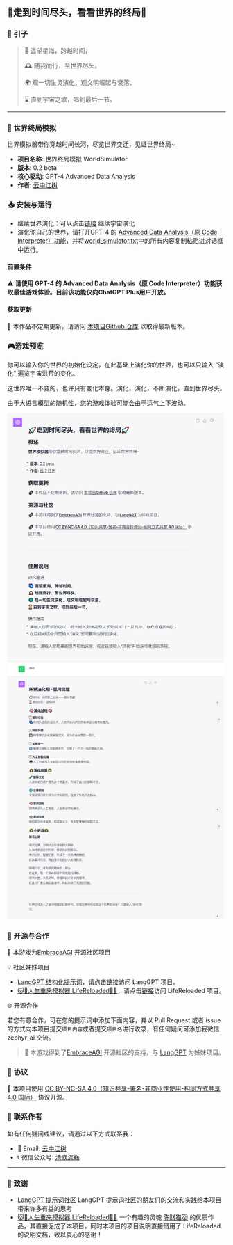 ## 🚀走到时间尽头，看看世界的终局🚀

### 🌟 引子

> 🌌 遥望星海，跨越时间，
> 
> 🕰️ 随我而行，至世界尽头。
> 
> 🌍 观一切生灵演化，观文明崛起与衰落，
> 
> ⌛ 直到宇宙之歌，唱到最后一节。

---

### 🌈 世界终局模拟
世界模拟器带你穿越时间长河，尽览世界变迁，见证世界终局~

- **项目名称**: 世界终局模拟 WorldSimulator
- **版本**: 0.2 beta
- **核心驱动**: GPT-4 Advanced Data Analysis
- **作者**: [云中江树](https://okjk.co/fgdwvY)

### 📥 安装与运行

* 继续世界演化：可以点击[链接](https://chat.openai.com/share/25c02186-e518-4ac0-9072-1281b2f47d84) 继续宇宙演化
* 演化你自己的世界，请打开GPT-4 的 [Advanced Data Analysis（原 Code Interpreter）功能](https://chat.openai.com/?model=gpt-4-code-interpreter)，并将[world_simulator.txt](world_simulator.txt)中的所有内容复制粘贴进对话框中运行。


#### 前置条件

⚠️ **请使用 GPT-4 的 Advanced Data Analysis（原 Code Interpreter）功能获取最佳游戏体验。目前该功能仅向ChatGPT Plus用户开放。**

#### 获取更新

🔗 本作品不定期更新，请访问 [本项目Github 仓库](https://github.com/EmbraceAGI/Embrace-GPT-Games) 以取得最新版本。

### 🎮游戏预览

你可以输入你的世界的初始化设定，在此基础上演化你的世界，也可以只输入 “演化” 遍览宇宙洪荒的变化。

这世界唯一不变的，也许只有变化本身。演化，演化，不断演化，直到世界尽头。

由于大语言模型的随机性，您的游戏体验可能会由于运气上下波动。

<img src="./imgs/greetings.png" alt="Greeting User" width="500">

<img src="./imgs/go_to_stars.png" alt="World stars" width="500">


### 🤝 开源与合作

🔗 本游戏为[EmbraceAGI](https://github.com/EmbraceAGI) 开源社区项目

💡 社区姊妹项目
* [LangGPT 结构化提示词](http://feishu.langgpt.ai)，请点击[链接](https://github.com/yzfly/LangGPT)访问 LangGPT 项目。
* [🐱🐹人生重来模拟器 LifeReloaded🐹🐱](https://github.com/hamutama/LifeReloaded)，请点击[链接](https://github.com/hamutama/LifeReloaded)访问 LifeReloaded 项目。

🌐 开源合作

若您有意合作，可在您的提示词中添加下面内容，并以 Pull Request 或者 issue 的方式向本项目提交`项目内容`或者提交`项目名`进行收录，有任何疑问可添加我微信 zephyr_ai 交流。

> 🔗 本游戏得到了[EmbraceAGI](https://github.com/EmbraceAGI) 开源社区的支持，与 [LangGPT](http://feishu.langgpt.ai) 为姊妹项目。

### 📜 协议

🔗 本项目使用 [CC BY-NC-SA 4.0（知识共享-署名-非商业性使用-相同方式共享 4.0 国际）](https://creativecommons.org/licenses/by-nc-sa/4.0/deed.zh) 协议开源。

### 💌 联系作者

如有任何疑问或建议，请通过以下方式联系我：

- 📧 Email: [云中江树](mailto:contact@embraceagi.com)
- 📞 微信公众号: [清歌流觞](https://mp.weixin.qq.com/s/N9BrkDqvkIHQD7TTnhNk6Q)

---

### 🙏 致谢
* [LangGPT 提示词社区](http://feishu.langgpt.ai) LangGPT 提示词社区的朋友们的交流和实践给本项目带来许多有益的思考
* [🐱🐹人生重来模拟器 LifeReloaded🐹🐱](https://github.com/hamutama/LifeReloaded) 一个有趣的灵魂 [陈财猫🐱](https://okjk.co/RBfY7P) 的优质作品，其直接促成了本项目，同时本项目的项目说明直接借用了 LifeReloaded 的说明文档，致以衷心的感谢！